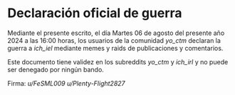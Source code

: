 # Declaración oficial de guerra

Mediante el presente escrito, el día Martes 06 de agosto del presente año 2024 a las 16:00 horas, los usuarios de la comunidad _yo_ctm_ declaran la guerra a _ich_iel_ mediante memes y raids de publicaciones y comentarios.

Este documento tiene validez en los subreddits _yo_ctm_ y _ich_irl_ y no puede ser denegado por ningún bando.

Firma:
_u/FeSML009_
_u/Plenty-Flight2827_
